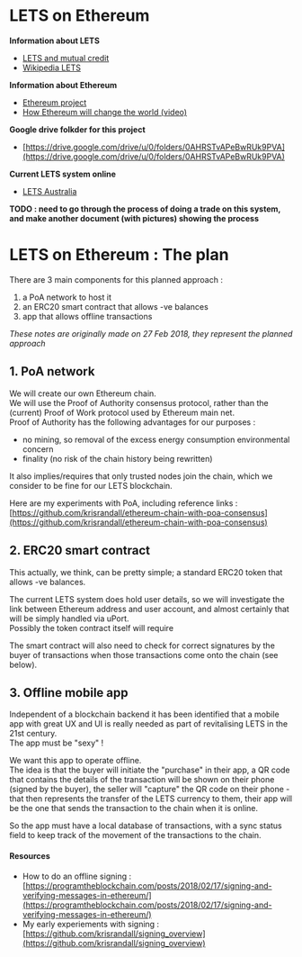 
# LETS on Ethereum


**Information about LETS**

* [LETS and mutual credit](http://www.letslinkuk.net/home/theory.htm)
* [Wikipedia LETS](https://en.wikipedia.org/wiki/Local_exchange_trading_system)


**Information about Ethereum**

* [Ethereum project](https://www.ethereum.org/)
* [How Ethereum will change the world (video)](https://reason.com/blog/2016/03/18/ethereum-lubin-freedom-consensys)


**Google drive folkder for this project**

* [https://drive.google.com/drive/u/0/folders/0AHRSTvAPeBwRUk9PVA](https://drive.google.com/drive/u/0/folders/0AHRSTvAPeBwRUk9PVA)


**Current LETS system online**

* [LETS Australia](https://communityexchange.net.au/)

**TODO : need to go through the process of doing a trade on this system, and make another document (with pictures) showing the process**



# LETS on Ethereum : The plan

There are 3 main components for this planned approach :

1. a PoA network to host it
2. an ERC20 smart contract that allows -ve balances
3. app that allows offline transactions 

*These notes are originally made on 27 Feb 2018, they represent the planned approach*

## 1. PoA network

We will create our own Ethereum chain.  
We will use the Proof of Authority consensus protocol, rather than the (current) Proof of Work protocol used by Ethereum main net.   
Proof of Authority has the following advantages for our purposes :   

* no mining, so removal of the excess energy consumption environmental concern
* finality (no risk of the chain history being rewritten)

It also implies/requires that only trusted nodes join the chain, which we consider to be fine for our LETS blockchain.

Here are my experiments with PoA, including reference links :    
[https://github.com/krisrandall/ethereum-chain-with-poa-consensus](https://github.com/krisrandall/ethereum-chain-with-poa-consensus)

## 2. ERC20 smart contract

This actually, we think, can be pretty simple; a standard ERC20 token that allows -ve balances.    

The current LETS system does hold user details, so we will investigate the link between Ethereum address and user account, and almost certainly that will be simply handled via uPort.    
Possibly the token contract itself will require 

The smart contract will also need to check for correct signatures by the buyer of transactions when those transactions come onto the chain (see below).



## 3. Offline mobile app

Independent of a blockchain backend it has been identified that a mobile app with great UX and UI is really needed as part of revitalising LETS in the 21st century.   
The app must be "sexy" !


We want this app to operate offline.  
The idea is that the buyer will initiate the "purchase" in their app, a QR code that contains the details of the transaction will be shown on their phone (signed by the buyer), the seller will "capture" the QR code on their phone - that then represents the transfer of the LETS currency to them, their app will be the one that sends the transaction to the chain when it is online.

So the app must have a local database of transactions, with a sync status field to keep track of the movement of the transactions to the chain.


#### Resources

* How to do an offline signing :    
  [https://programtheblockchain.com/posts/2018/02/17/signing-and-verifying-messages-in-ethereum/](https://programtheblockchain.com/posts/2018/02/17/signing-and-verifying-messages-in-ethereum/)
* My early experiements with signing :    
  [https://github.com/krisrandall/signing_overview](https://github.com/krisrandall/signing_overview)




